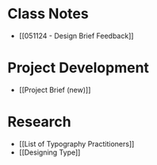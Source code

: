 # Class Notes

- [[051124 - Design Brief Feedback]]

# Project Development

- [[Project Brief (new)]]
# Research

- [[List of Typography Practitioners]]
- [[Designing Type]]